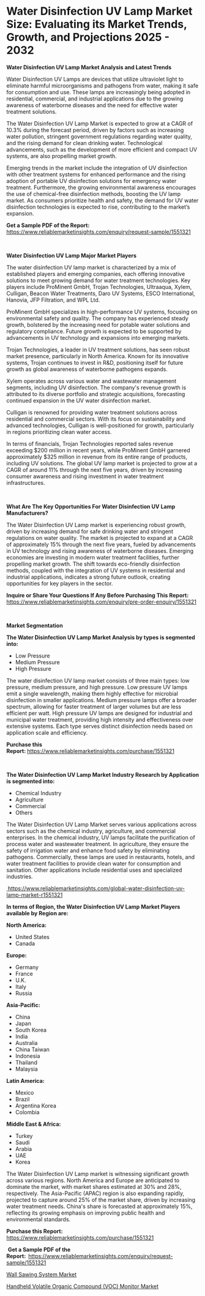 <p><h1>Water Disinfection UV Lamp Market Size: Evaluating its Market Trends, Growth, and Projections 2025 - 2032</h1></p><p><strong>Water Disinfection UV Lamp Market Analysis and Latest Trends</strong></p>
<p><p>Water Disinfection UV Lamps are devices that utilize ultraviolet light to eliminate harmful microorganisms and pathogens from water, making it safe for consumption and use. These lamps are increasingly being adopted in residential, commercial, and industrial applications due to the growing awareness of waterborne diseases and the need for effective water treatment solutions. </p><p>The Water Disinfection UV Lamp Market is expected to grow at a CAGR of 10.3% during the forecast period, driven by factors such as increasing water pollution, stringent government regulations regarding water quality, and the rising demand for clean drinking water. Technological advancements, such as the development of more efficient and compact UV systems, are also propelling market growth. </p><p>Emerging trends in the market include the integration of UV disinfection with other treatment systems for enhanced performance and the rising adoption of portable UV disinfection solutions for emergency water treatment. Furthermore, the growing environmental awareness encourages the use of chemical-free disinfection methods, boosting the UV lamp market. As consumers prioritize health and safety, the demand for UV water disinfection technologies is expected to rise, contributing to the market’s expansion.</p></p>
<p><strong>Get a Sample PDF of the Report:&nbsp;</strong> <a href="https://www.reliablemarketinsights.com/enquiry/request-sample/1551321?utm_campaign=2221&utm_medium=2&utm_source=Github&utm_content=ia&utm_term=11042025&utm_id=water-disinfection-uv-lamp">https://www.reliablemarketinsights.com/enquiry/request-sample/1551321</a></p>
<p>&nbsp;</p>
<p><strong>Water Disinfection UV Lamp Major Market Players</strong></p>
<p><p>The water disinfection UV lamp market is characterized by a mix of established players and emerging companies, each offering innovative solutions to meet growing demand for water treatment technologies. Key players include ProMinent GmbH, Trojan Technologies, Ultraaqua, Xylem, Culligan, Beacon Water Treatments, Daro UV Systems, ESCO International, Hanovia, JFP Filtration, and WPL Ltd.</p><p>ProMinent GmbH specializes in high-performance UV systems, focusing on environmental safety and quality. The company has experienced steady growth, bolstered by the increasing need for potable water solutions and regulatory compliance. Future growth is expected to be supported by advancements in UV technology and expansions into emerging markets.</p><p>Trojan Technologies, a leader in UV treatment solutions, has seen robust market presence, particularly in North America. Known for its innovative systems, Trojan continues to invest in R&D, positioning itself for future growth as global awareness of waterborne pathogens expands. </p><p>Xylem operates across various water and wastewater management segments, including UV disinfection. The company's revenue growth is attributed to its diverse portfolio and strategic acquisitions, forecasting continued expansion in the UV water disinfection market.</p><p>Culligan is renowned for providing water treatment solutions across residential and commercial sectors. With its focus on sustainability and advanced technologies, Culligan is well-positioned for growth, particularly in regions prioritizing clean water access.</p><p>In terms of financials, Trojan Technologies reported sales revenue exceeding $200 million in recent years, while ProMinent GmbH garnered approximately $325 million in revenue from its entire range of products, including UV solutions. The global UV lamp market is projected to grow at a CAGR of around 11% through the next five years, driven by increasing consumer awareness and rising investment in water treatment infrastructures.</p></p>
<p>&nbsp;</p>
<p><strong>What Are The Key Opportunities For Water Disinfection UV Lamp Manufacturers?</strong></p>
<p><p>The Water Disinfection UV Lamp market is experiencing robust growth, driven by increasing demand for safe drinking water and stringent regulations on water quality. The market is projected to expand at a CAGR of approximately 15% through the next five years, fueled by advancements in UV technology and rising awareness of waterborne diseases. Emerging economies are investing in modern water treatment facilities, further propelling market growth. The shift towards eco-friendly disinfection methods, coupled with the integration of UV systems in residential and industrial applications, indicates a strong future outlook, creating opportunities for key players in the sector.</p></p>
<p><strong>Inquire or Share Your Questions If Any Before Purchasing This Report:</strong> <a href="https://www.reliablemarketinsights.com/enquiry/pre-order-enquiry/1551321?utm_campaign=2221&utm_medium=2&utm_source=Github&utm_content=ia&utm_term=11042025&utm_id=water-disinfection-uv-lamp">https://www.reliablemarketinsights.com/enquiry/pre-order-enquiry/1551321</a></p>
<p>&nbsp;</p>
<p><strong>Market Segmentation</strong></p>
<p><strong>The Water Disinfection UV Lamp Market Analysis by types is segmented into:</strong></p>
<p><ul><li>Low Pressure</li><li>Medium Pressure</li><li>High Pressure</li></ul></p>
<p><p>The water disinfection UV lamp market consists of three main types: low pressure, medium pressure, and high pressure. Low pressure UV lamps emit a single wavelength, making them highly effective for microbial disinfection in smaller applications. Medium pressure lamps offer a broader spectrum, allowing for faster treatment of larger volumes but are less efficient per watt. High pressure UV lamps are designed for industrial and municipal water treatment, providing high intensity and effectiveness over extensive systems. Each type serves distinct disinfection needs based on application scale and efficiency.</p></p>
<p><strong>Purchase this Report:&nbsp;</strong><a href="https://www.reliablemarketinsights.com/purchase/1551321?utm_campaign=2221&utm_medium=2&utm_source=Github&utm_content=ia&utm_term=11042025&utm_id=water-disinfection-uv-lamp">https://www.reliablemarketinsights.com/purchase/1551321</a></p>
<p>&nbsp;</p>
<p><strong>The Water Disinfection UV Lamp Market Industry Research by Application is segmented into:</strong></p>
<p><ul><li>Chemical Industry</li><li>Agriculture</li><li>Commercial</li><li>Others</li></ul></p>
<p><p>The Water Disinfection UV Lamp Market serves various applications across sectors such as the chemical industry, agriculture, and commercial enterprises. In the chemical industry, UV lamps facilitate the purification of process water and wastewater treatment. In agriculture, they ensure the safety of irrigation water and enhance food safety by eliminating pathogens. Commercially, these lamps are used in restaurants, hotels, and water treatment facilities to provide clean water for consumption and sanitation. Other applications include residential uses and specialized industries.</p></p>
<p><a href="https://www.reliablemarketinsights.com/global-water-disinfection-uv-lamp-market-r1551321?utm_campaign=2221&utm_medium=2&utm_source=Github&utm_content=ia&utm_term=11042025&utm_id=water-disinfection-uv-lamp">&nbsp;https://www.reliablemarketinsights.com/global-water-disinfection-uv-lamp-market-r1551321</a></p>
<p><strong>In terms of Region, the Water Disinfection UV Lamp Market Players available by Region are:</strong></p>
<p>
    <p> <strong> North America: </strong>
        <ul>
            <li>United States</li>
            <li>Canada</li>
        </ul>
        </p> 
    <p> <strong> Europe: </strong>
        <ul>
            <li>Germany</li>
            <li>France</li>
            <li>U.K.</li>
            <li>Italy</li>
            <li>Russia</li>
        </ul>
        </p> 
    <p> <strong> Asia-Pacific: </strong>
        <ul>
            <li>China</li>
            <li>Japan</li>
            <li>South Korea</li>
            <li>India</li>
            <li>Australia</li>
            <li>China Taiwan</li>
            <li>Indonesia</li>
            <li>Thailand</li>
            <li>Malaysia</li>
        </ul>
        </p> 
    <p> <strong> Latin America: </strong>
        <ul>
            <li>Mexico</li>
            <li>Brazil</li>
            <li>Argentina Korea</li>
            <li>Colombia</li>
        </ul>
        </p> 
    <p> <strong> Middle East & Africa: </strong>
        <ul>
            <li>Turkey</li>
            <li>Saudi</li>
            <li>Arabia</li>
            <li>UAE</li>
            <li>Korea</li>
        </ul>
    </p>
    </p>
<p><p>The Water Disinfection UV Lamp market is witnessing significant growth across various regions. North America and Europe are anticipated to dominate the market, with market shares estimated at 30% and 28%, respectively. The Asia-Pacific (APAC) region is also expanding rapidly, projected to capture around 25% of the market share, driven by increasing water treatment needs. China's share is forecasted at approximately 15%, reflecting its growing emphasis on improving public health and environmental standards.</p></p>
<p><strong>Purchase this Report: </strong><a href="https://www.reliablemarketinsights.com/purchase/1551321?utm_campaign=2221&utm_medium=2&utm_source=Github&utm_content=ia&utm_term=11042025&utm_id=water-disinfection-uv-lamp">https://www.reliablemarketinsights.com/purchase/1551321</a></p>
<p>&nbsp;<strong>Get a Sample PDF of the Report:&nbsp;&nbsp;</strong><a href="https://www.reliablemarketinsights.com/enquiry/request-sample/1551321?utm_campaign=2221&utm_medium=2&utm_source=Github&utm_content=ia&utm_term=11042025&utm_id=water-disinfection-uv-lamp">https://www.reliablemarketinsights.com/enquiry/request-sample/1551321</a></p>
<p><strong></strong></p>
<p><p><a href="https://github.com/seherlouize/Market-Research-Report-List-1/blob/main/wall-sawing-system-market.md?utm_campaign=2221&utm_medium=2&utm_source=Github&utm_content=ia&utm_term=11042025&utm_id=water-disinfection-uv-lamp">Wall Sawing System Market</a></p><p><a href="https://github.com/delcirodda4f/Market-Research-Report-List-1/blob/main/handheld-volatile-organic-compound-voc-monitor-market.md?utm_campaign=2221&utm_medium=2&utm_source=Github&utm_content=ia&utm_term=11042025&utm_id=water-disinfection-uv-lamp">Handheld Volatile Organic Compound (VOC) Monitor Market</a></p></p>
